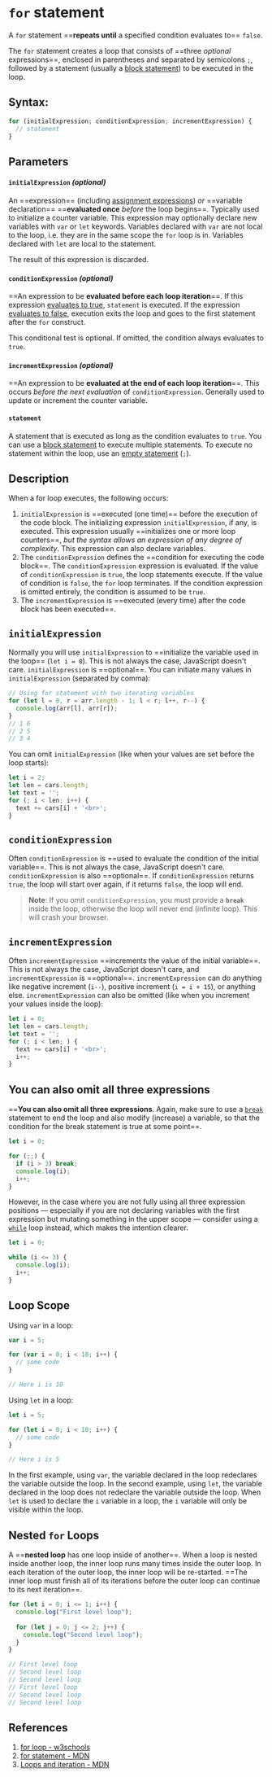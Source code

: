 # `for` statement

A `for` statement ==**repeats until** a specified condition evaluates to== `false`.

The `for` statement creates a loop that consists of ==three _optional_ expressions==, enclosed in parentheses and separated by semicolons `;`, followed by a statement (usually a [block statement](https://developer.mozilla.org/en-US/docs/Web/JavaScript/Reference/Statements/block)) to be executed in the loop.

## Syntax:

```js
for (initialExpression; conditionExpression; incrementExpression) {
  // statement
}
```

## Parameters

#### `initialExpression` _(optional)_

An ==expression== (including [assignment expressions](https://developer.mozilla.org/en-US/docs/Web/JavaScript/Reference/Operators/Assignment)) _or_ ==variable declaration== ==**evaluated once** _before_ the loop begins==. Typically used to initialize a counter variable. This expression may optionally declare new variables with `var` or `let` keywords. Variables declared with `var` are not local to the loop, i.e. they are in the same scope the `for` loop is in. Variables declared with `let` are local to the statement. 

The result of this expression is discarded.

#### `conditionExpression` _(optional)_

==An expression to be **evaluated before each loop iteration**==. If this expression [evaluates to true](https://developer.mozilla.org/en-US/docs/Glossary/Truthy), `statement` is executed. If the expression [evaluates to false](https://developer.mozilla.org/en-US/docs/Glossary/Falsy), execution exits the loop and goes to the first statement after the `for` construct. 

This conditional test is optional. If omitted, the condition always evaluates to `true`.

#### `incrementExpression` _(optional)_

==An expression to be **evaluated at the end of each loop iteration**==. This occurs _before the next evaluation_ of `conditionExpression`. Generally used to update or increment the counter variable.

#### `statement`

A statement that is executed as long as the condition evaluates to `true`. You can use a [block statement](https://developer.mozilla.org/en-US/docs/Web/JavaScript/Reference/Statements/block) to execute multiple statements. To execute no statement within the loop, use an [empty statement](https://developer.mozilla.org/en-US/docs/Web/JavaScript/Reference/Statements/Empty) (`;`).

## Description

When a for loop executes, the following occurs:

1. `initialExpression` is ==executed (one time)== before the execution of the code block. The initializing expression `initialExpression`, if any, is executed. This expression usually ==initializes one or more loop counters==, _but the syntax allows an expression of any degree of complexity_. This expression can also declare variables.
2. The `conditionExpression` defines the ==condition for executing the code block==. The `conditionExpression` expression is evaluated. If the value of `conditionExpression` is `true`, the loop statements execute. If the value of condition is `false`, the `for` loop terminates. If the condition expression is omitted entirely, the condition is assumed to be `true`.
3. The `incrementExpression` is ==executed (every time) after the code block has been executed==.

## `initialExpression`

Normally you will use `initialExpression` to ==initialize the variable used in the loop== (`let i = 0`). This is not always the case, JavaScript doesn't care. `initialExpression` is ==optional==. You can initiate many values in `initialExpression` (separated by comma):

```js
// Using for statement with two iterating variables
for (let l = 0, r = arr.length - 1; l < r; l++, r--) {
  console.log(arr[l], arr[r]);
}
// 1 6
// 2 5
// 3 4
```

You can omit `initialExpression` (like when your values are set before the loop starts):

```js
let i = 2;
let len = cars.length;
let text = '';
for (; i < len; i++) {
  text += cars[i] + '<br>';
}
```

## `conditionExpression`

Often `conditionExpression` is ==used to evaluate the condition of the initial variable==. This is not always the case, JavaScript doesn't care. `conditionExpression` is also ==optional==. If `conditionExpression` returns `true`, the loop will start over again, if it returns `false`, the loop will end.

> **Note**: If you omit `conditionExpression`, you must provide a **`break`** inside the loop, otherwise the loop will never end (infinite loop). This will crash your browser.

## `incrementExpression`

Often `incrementExpression` ==increments the value of the initial variable==. This is not always the case, JavaScript doesn't care, and `incrementExpression` is ==optional==. `incrementExpression` can do anything like negative increment (`i--`), positive increment (`i = i + 15`), or anything else. `incrementExpression` can also be omitted (like when you increment your values inside the loop):

```js
let i = 0;
let len = cars.length;
let text = '';
for (; i < len; ) {
  text += cars[i] + '<br>';
  i++;
}
```

## You can also omit all three expressions

==**You can also omit all three expressions**. Again, make sure to use a [`break`](https://developer.mozilla.org/en-US/docs/Web/JavaScript/Reference/Statements/break) statement to end the loop and also modify (increase) a variable, so that the condition for the break statement is true at some point==.

```js
let i = 0;

for (;;) {
  if (i > 3) break;
  console.log(i);
  i++;
}
```

However, in the case where you are not fully using all three expression positions — especially if you are not declaring variables with the first expression but mutating something in the upper scope — consider using a [`while`](https://developer.mozilla.org/en-US/docs/Web/JavaScript/Reference/Statements/while) loop instead, which makes the intention clearer.

```js
let i = 0;

while (i <= 3) {
  console.log(i);
  i++;
}
```

## Loop Scope

Using `var` in a loop:

```js
var i = 5;

for (var i = 0; i < 10; i++) {
  // some code
}

// Here i is 10
```

Using `let` in a loop:

```js
let i = 5;

for (let i = 0; i < 10; i++) {
  // some code
}

// Here i is 5
```

In the first example, using `var`, the variable declared in the loop redeclares the variable outside the loop. In the second example, using `let`, the variable declared in the loop does not redeclare the variable outside the loop. When `let` is used to declare the `i` variable in a loop, the `i` variable will only be visible within the loop.

## Nested `for` Loops

A ==**nested loop** has one loop inside of another==. When a loop is nested inside another loop, the inner loop runs many times inside the outer loop. In each iteration of the outer loop, the inner loop will be re-started. ==The inner loop must finish all of its iterations before the outer loop can continue to its next iteration==.

```js
for (let i = 0; i <= 1; i++) {
  console.log("First level loop");
    
  for (let j = 0; j <= 2; j++) {
    console.log("Second level loop");
  }
}

// First level loop
// Second level loop
// Second level loop
// First level loop
// Second level loop
// Second level loop
```

## References

1. [for loop - w3schools](https://www.w3schools.com/js/js_loop_for.asp)
2. [for statement - MDN](https://developer.mozilla.org/en-US/docs/Web/JavaScript/Reference/Statements/for)
3. [Loops and iteration - MDN](https://developer.mozilla.org/en-US/docs/Web/JavaScript/Guide/Loops_and_iteration)
